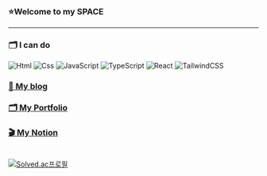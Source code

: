 ### ⭐Welcome to my SPACE
---

### 🗂 I can do
<img alt="Html" src ="https://img.shields.io/badge/HTML5-E34F26.svg?&style=for-the-badge&logo=HTML5&logoColor=white"/> <img alt="Css" src ="https://img.shields.io/badge/CSS3-1572B6.svg?&style=for-the-badge&logo=CSS3&logoColor=white"/> <img alt="JavaScript" src ="https://img.shields.io/badge/JavaScriipt-F7DF1E.svg?&style=for-the-badge&logo=JavaScript&logoColor=black"/> ![TypeScript](https://img.shields.io/badge/typescript-%23007ACC.svg?style=for-the-badge&logo=typescript&logoColor=white) ![React](https://img.shields.io/badge/react-%2320232a.svg?style=for-the-badge&logo=react&logoColor=%2361DAFB) ![TailwindCSS](https://img.shields.io/badge/tailwindcss-%2338B2AC.svg?style=for-the-badge&logo=tailwind-css&logoColor=white)

### [🧭 My blog](https://08-log.tistory.com/)

### [🗂 My Portfolio](https://08intro.netlify.app/)

### [🎬 My Notion](https://pinnate-flare-336.notion.site/4a5026c10b1646a989c0ff12e56d1f1e?pvs=4) <br><br>

<!--[![asdf080's GitHub stats](https://github-readme-stats.vercel.app/api?username=asdf080)](https://github.com/anuraghazra/github-readme-stats) -->
[![Solved.ac프로필](http://mazassumnida.wtf/api/v2/generate_badge?boj=kntabz81)](https://solved.ac/kntabz81)
